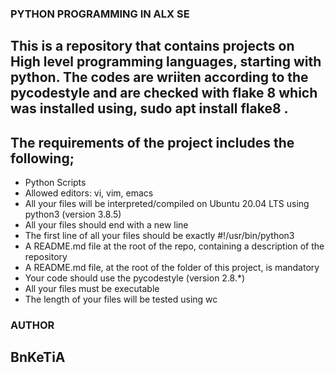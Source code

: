 ### PYTHON PROGRAMMING IN ALX SE
## This is a repository that contains projects on High level programming languages, starting with python. The codes are wriiten according to the pycodestyle and are checked with flake 8 which was installed using, sudo apt install flake8 .
## The requirements of the project includes the following;
* Python Scripts
* Allowed editors: vi, vim, emacs
* All your files will be interpreted/compiled on Ubuntu 20.04 LTS using python3 (version 3.8.5)
* All your files should end with a new line
* The first line of all your files should be exactly #!/usr/bin/python3
* A README.md file at the root of the repo, containing a description of the repository
* A README.md file, at the root of the folder of this project, is mandatory
* Your code should use the pycodestyle (version 2.8.*)
* All your files must be executable
* The length of your files will be tested using wc

### AUTHOR
## BnKeTiA
